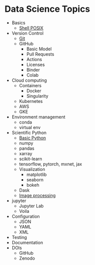 # Data Science Topics

* Basics
    * [Shell POSIX](http://swcarpentry.github.io/shell-novice/)
* Version Control
    * [Git](http://swcarpentry.github.io/git-novice/)
    * GitHub
        * Basic Model
        * Pull Requests
        * Actions
        * Licenses
        * Binder
        * Colab
* Cloud computing
    * Containers
        * Docker
        * Singularity
    * Kubernetes
    * AWS
    * GKE
* Environment management
    * conda
    * virtual env
* Scientific Python
    * [Basic Python](https://swcarpentry.github.io/python-novice-inflammation/)
    * numpy
    * pandas
    * xarray
    * scikit-learn
    * tensorflow, pytorch, mxnet, jax
    * Visualization
        * matplotlib
        * seaborn
        * bokeh
    * Dask
    * [Image processing](https://datacarpentry.org/image-processing/)
* jupyter
    * Jupyter Lab
    * Voila
* Configuration
    * JSON
    * YAML
    * XML
* Testing
* Documentation
* DOIs
    * GitHub
    * Zenodo

